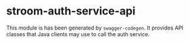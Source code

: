 # stroom-auth-service-api

This module is has been generated by `swagger-codegen`. It provides API classes that Java clients may use to call the auth service.